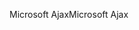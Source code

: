 <span data-ttu-id="63afb-101">Microsoft Ajax</span><span class="sxs-lookup"><span data-stu-id="63afb-101">Microsoft Ajax</span></span>